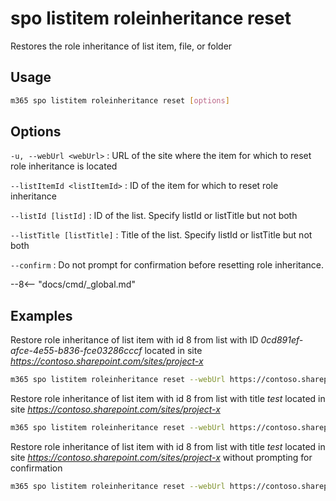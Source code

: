 # spo listitem roleinheritance reset

Restores the role inheritance of list item, file, or folder

## Usage

```sh
m365 spo listitem roleinheritance reset [options]
```

## Options

`-u, --webUrl <webUrl>`
: URL of the site where the item for which to reset role inheritance is located

`--listItemId <listItemId>`
: ID of the item for which to reset role inheritance

`--listId [listId]`
: ID of the list. Specify listId or listTitle but not both

`--listTitle [listTitle]`
: Title of the list. Specify listId or listTitle but not both

`--confirm`
: Do not prompt for confirmation before resetting role inheritance.

--8<-- "docs/cmd/_global.md"

## Examples

Restore role inheritance of list item with id 8 from list with ID _0cd891ef-afce-4e55-b836-fce03286cccf_ located in site _https://contoso.sharepoint.com/sites/project-x_

```sh
m365 spo listitem roleinheritance reset --webUrl https://contoso.sharepoint.com/sites/project-x --listItemId 8 --listId 0cd891ef-afce-4e55-b836-fce03286cccf
```

Restore role inheritance of list item with id 8 from list with title _test_ located in site _https://contoso.sharepoint.com/sites/project-x_

```sh
m365 spo listitem roleinheritance reset --webUrl https://contoso.sharepoint.com/sites/project-x --listItemId 8 --listTitle test
```

Restore role inheritance of list item with id 8 from list with title _test_ located in site _https://contoso.sharepoint.com/sites/project-x_ without prompting for confirmation

```sh
m365 spo listitem roleinheritance reset --webUrl https://contoso.sharepoint.com/sites/project-x --listItemId 8 --listTitle test --confirm
```